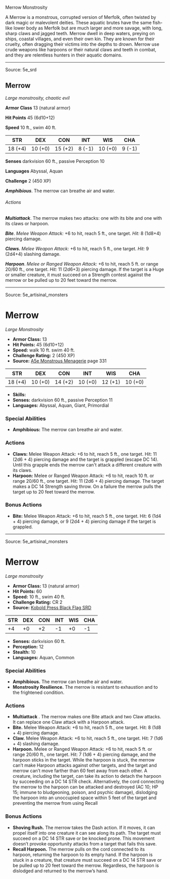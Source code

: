 <MonsterName/>Merrow</MonsterName>
<CreatureType/>Monstrosity</CreatureType>

<summary>A Merrow is a monstrous, corrupted version of Merfolk, often twisted by dark magic or malevolent deities. These aquatic brutes have the same fish-like lower body as Merfolk but are much larger and more savage, with long, sharp claws and jagged teeth. Merrow dwell in deep waters, preying on ships, coastal villages, and even their own kin. They are known for their cruelty, often dragging their victims into the depths to drown. Merrow use crude weapons like harpoons or their natural claws and teeth in combat, and they are relentless hunters in their aquatic domains.</summary>



---

Source: 5e_srd

## Merrow

*Large monstrosity, chaotic evil*

**Armor Class** 13 (natural armor)

**Hit Points** 45 (6d10+12)

**Speed** 10 ft., swim 40 ft.

| STR     | DEX     | CON     | INT    | WIS     | CHA    |
|---------|---------|---------|--------|---------|--------|
| 18 (+4) | 10 (+0) | 15 (+2) | 8 (-1) | 10 (+0) | 9 (-1) |

**Senses** darkvision 60 ft., passive Perception 10

**Languages** Abyssal, Aquan

**Challenge** 2 (450 XP)

***Amphibious***. The merrow can breathe air and water.

###### Actions

***Multiattack***. The merrow makes two attacks: one with its bite and one with its claws or harpoon.

***Bite***. *Melee Weapon Attack:* +6 to hit, reach 5 ft., one target. *Hit:* 8 (1d8+4) piercing damage.

***Claws.*** *Melee Weapon Attack:* +6 to hit, reach 5 ft., one target. *Hit:* 9 (2d4+4) slashing damage.

***Harpoon***. *Melee or Ranged Weapon Attack:* +6 to hit, reach 5 ft. or range 20/60 ft., one target. *Hit:* 11 (2d6+3) piercing damage. If the target is a Huge or smaller creature, it must succeed on a Strength contest against the merrow or be pulled up to 20 feet toward the merrow.



---

Source: 5e_artisinal_monsters

# Merrow

*Large* *Monstrosity*

- **Armor Class:** 13
- **Hit Points:** 45 (6d10+12)
- **Speed:** walk 10 ft. swim 40 ft.
- **Challenge Rating:** 2 (450 XP)
- **Source:** [A5e Monstrous Menagerie](https://enpublishingrpg.com/products/level-up-monstrous-menagerie-a5e) page 331

| STR | DEX | CON | INT | WIS | CHA |
| --- | --- | --- | --- | --- | --- |
| 18 (+4) | 10 (+0) | 14 (+2) | 10 (+0) | 12 (+1) | 10 (+0) |

- **Skills:** 
- **Senses:** darkvision 60 ft., passive Perception 11
- **Languages:** Abyssal, Aquan, Giant, Primordial

### Special Abilities

- **Amphibious:** The merrow can breathe air and water.

### Actions

- **Claws:** Melee Weapon Attack: +6 to hit, reach 5 ft., one target. Hit: 11 (2d6 + 4) piercing damage  and the target is grappled (escape DC 14). Until this grapple ends  the merrow can't attack a different creature with its claws.
- **Harpoon:** Melee or Ranged Weapon Attack: +6 to hit, reach 10 ft. or range 20/60 ft., one target. Hit: 11 (2d6 + 4) piercing damage. The target makes a DC 14 Strength saving throw. On a failure  the merrow pulls the target up to 20 feet toward the merrow.

### Bonus Actions

- **Bite:** Melee Weapon Attack: +6 to hit, reach 5 ft., one target. Hit: 6 (1d4 + 4) piercing damage, or 9 (2d4 + 4) piercing damage if the target is grappled.






---

Source: 5e_artisinal_monsters

# Merrow

*Large monstrosity*

- **Armor Class:** 13 (natural armor)
- **Hit Points:** 60
- **Speed:** 10 ft., swim 40 ft.
- **Challenge Rating:** CR 2
- **Source:** [Kobold Press Black Flag SRD](https://koboldpress.com/black-flag-roleplaying/)

| STR | DEX | CON | INT | WIS | CHA |
| --- | --- | --- | --- | --- | --- |
| +4 | +0 | +2 | -1 | +0 | -1 |

- **Senses:** darkvision 60 ft.
- **Perception:** 12
- **Stealth:** 10
- **Languages:** Aquan, Common

### Special Abilities

- **Amphibious.** The merrow can breathe air and water.
- **Monstrosity Resilience.** The merrow is resistant to exhaustion and to the frightened condition.

### Actions

- **Multiattack** . The merrow makes one Bite attack and two Claw attacks. It can replace one Claw attack with a Harpoon attack.
- **Bite.** Melee Weapon Attack: +6 to hit, reach 5 ft., one target. Hit: 8 (1d8 + 4) piercing damage.
- **Claw.** Melee Weapon Attack: +6 to hit, reach 5 ft., one target. Hit: 7 (1d6 + 4) slashing damage.
- **Harpoon.** Melee or Ranged Weapon Attack: +6 to hit, reach 5 ft. or range 20/60 ft., one target. Hit: 7 (1d6 + 4) piercing damage, and the harpoon sticks in the target. While the harpoon is stuck, the merrow can’t make Harpoon attacks against other targets, and the target and merrow can’t move farther than 60 feet away from each other. A creature, including the target, can take its action to detach the harpoon by succeeding on a DC 14 STR check. Alternatively, the cord connecting the merrow to the harpoon can be attacked and destroyed (AC 10; HP 15; immune to bludgeoning, poison, and psychic damage), dislodging the harpoon into an unoccupied space within 5 feet of the target and preventing the merrow from using Recall

### Bonus Actions

- **Shoving Rush.** The merrow takes the Dash action. If it moves, it can propel itself into one creature it can see along its path. The target must succeed on a DC 14 STR save or be knocked prone. This movement doesn’t provoke opportunity attacks from a target that fails this save.
- **Recall Harpoon.** The merrow pulls on the cord connected to its harpoon, returning the harpoon to its empty hand. If the harpoon is stuck in a creature, that creature must succeed on a DC 14 STR save or be pulled up to 20 feet toward the merrow. Regardless, the harpoon is dislodged and returned to the merrow’s hand.



